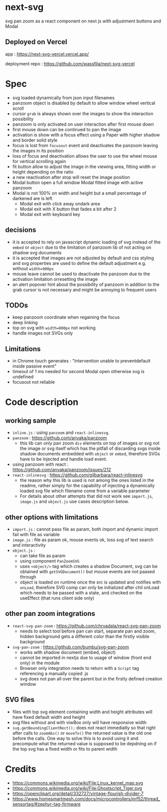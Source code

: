 # next-svg
svg pan zoom as a react component on next js with adjustment buttons and Modal
## Deployed on Vercel
app : https://next-svg-vercel.vercel.app/

deployment repo : https://github.com/wassfila/next-svg-vercel
# Spec
* svg loaded dynamically from json input filenames
* panzoom object is disabled by default to allow window wheel vertical scroll
* cursor `grab` is always shown over the images to show the interaction possibility
* panzoom is only activated on user interaction after first mouse down
* first mouse down can be continued to pan the image
* activation is show with a focus effect using a Paper with higher shadow and border solid style
* focus is lost from `focusout` event and deactivates the panzoom leaving the images in its position
* loss of focus and deactivation allows the user to use the wheel mouse for vertical scrolling again
* fit button allow to adjust the image in the viewing area, fitting width or height depending on the ratio
* a new reactivation after stop will reset the image position
* Modal button open a full window Modal fitted image with active panzoom
* Modal is not 100% on width and height but a small percentage of darkened are is left
  * Modal exit with click away ondark area
  * Modal exit with X button that fades a bit after 2
  * Modal exit with keyboard key

## decisions
* it is accepted to rely on javascript dynamic loading of svg instead of the `embed` or `object` due to the limitation of panzoom lib of not acting on shadow svg documents
* it is accepted that images are not adjusted by default and css styling and svg properties are used to define the default adjustment e.g. without `width=900px`
* mouse leave cannot be used to deactivate the panzoom due to the activation limitation orresetting the image
* an alert popover hint about the possibility of panzoom in addition to the grab cursor is not necessary and might be annoying to frequent users

## TODOs
* keep panzoom coordinate when regaining the focus
* deep linking
* top on svg with `width=800px` not working
* handle images not SVGs only

## Limitations
* in Chrome touch generates : "Intervention unable to preventdefault inside passive event"
* timeout of 1 ms needed for second Modal open otherwise svg is undefined
* focusout not reliable
# Code description
## working sample
* `inline.js` : using `panzoom` and `react-inlinesvg`.
* `panzoom` : https://github.com/anvaka/panzoom
    * this lib can only pan zoom `div` elements on top of images or svg not the image or svg itself which has the pitfall of discarding svgs inside shadow documents embedded with `object` or `embed`, therefore SVGs have to be injected and handle load event.
* using panzoom with react : https://github.com/anvaka/panzoom/issues/212
* `react-inlinesvg` : https://github.com/gilbarbara/react-inlinesvg
    * the reason why this lib is used is not among the ones listed in the readme, rather simply for the capability of injecting a dynamically loaded svg file which filename come from a variable parameter
    * For details about other attempts that did not work see `import.js`, `image.js` and `object.js` use cases description below.

## other options with limitations
* `import.js` : cannot pass file as param, both import and dynamic import fail with file as variable
* `image.js` : file as param ok, mouse events ok, loss svg of text search and interactivity
* `object.js` :
    * can take file as param
    * using component `PanZoomSVG`
    * uses `<object/>` tag which creates a shadow Document, svg can be obtained with `getSVGDocument()` but mouse events are not paased through
    * object is loaded on runtime once the src is updated and notifies with `onLoad`, therefore SVG comp can only be initialized after chil onLoad which needs to be passed with a state, and checked on the useEffect (that runs client side only)

## other pan zoom integrations
* `react-svg-pan-zoom` : https://github.com/chrvadala/react-svg-pan-zoom
    * needs to select tool before pan can start, separate pan and zoom, hidden background gets a different color than the firstly visible background
* `svg-pan-zoom` : https://github.com/bumbu/svg-pan-zoom
    * works with shadow document (embed, object)
    * cannot be imported in nextjs due to usage of window (front end only) in the module
    * Browser only integration needs to return with a `Script` tag referencing a manually copied .js
    * svg does not pan all over the parent but in the firstly defined creation window

## SVG files
* files with top svg element containing width and height attributes will have fixed default width and height
* svg files without and with viwBox only will have responsive width
* `svg.getBoundingClientRect();` does not react immediatly so that right after calls to `zoomAbs()` or `moveTo()` the returned value is the old one before the calls. One way to solve this is to avoid using it and precompute what the returned value is supposed to be depdning on if the top svg has a fixed width or fits to parent width

# Credits
* https://commons.wikimedia.org/wiki/File:Linux_kernel_map.svg
* https://commons.wikimedia.org/wiki/File:Ghostscript_Tiger.svg
* https://openclipart.org/detail/332727/vintage-flourish-divider-7
* https://www.homesmartmesh.com/docs/microcontrollers/nrf52/thread_sensortag/#zephyr-tag-firmware
